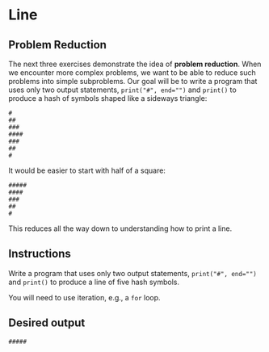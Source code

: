 # Line

## Problem Reduction

The next three exercises demonstrate the idea of **problem reduction**. When we encounter more complex problems, we want to be able to reduce such problems into simple subproblems. Our goal will be to write a program that uses only two output statements, `print("#", end="")` and `print()` to produce a hash of symbols shaped like a sideways triangle:

```text
#
##
###
####
###
##
#
```

It would be easier to start with half of a square: 

``` text
#####
####
###
##
#
```

This reduces all the way down to understanding how to print a line.

## Instructions

Write a program that uses only two output statements, `print("#", end="")` and `print()` to produce a line of five hash symbols.

You will need to use iteration, e.g., a `for` loop.


## Desired output

```text
#####
```
